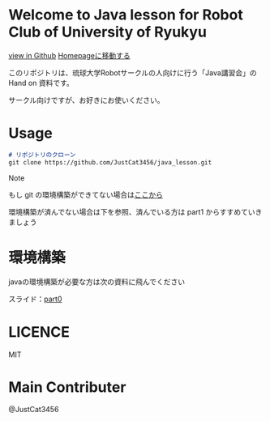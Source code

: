 # Welcome to Java lesson for Robot Club of University of Ryukyu

[view in Github](https://github.com/JustCat3456/java_lesson) [Homepageに移動する](https://justcat3456.github.io/java_lesson/)

このリポジトリは、琉球大学Robotサークルの人向けに行う「Java講習会」の Hand on 資料です。

サークル向けですが、お好きにお使いください。

# Usage

```md
# リポジトリのクローン
git clone https://github.com/JustCat3456/java_lesson.git
```

>[!NOTE]
>もし git の環境構築ができてない場合は[ここから](https://docs.google.com/presentation/d/1xSWBKu-rPGJ7vYiRrm72UvACdNRMTLPCBWk9dQlg7CY/edit#slide=id.g2f11d25bc9b_0_9)

環境構築が済んでない場合は下を参照、済んでいる方は part1 からすすめていきましょう

# 環境構築
javaの環境構築が必要な方は次の資料に飛んでください

スライド：[part0](https://docs.google.com/presentation/d/1lCH-qXEnX-DOkh1mO9HDAKTuva4rpODlIfX8Jl-URm4/edit?usp=sharing)

# LICENCE

MIT

# Main Contributer

@JustCat3456

